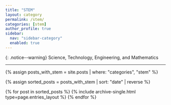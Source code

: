 ```yaml
---
title: "STEM"
layout: category
permalink: /stem/
categories: [stem]
author_profile: true
sidebar:
  nav: "sidebar-category"
  enabled: true
---
```


{: .notice--warning}
Science, Technology, Engineering, and Mathematics

---
{% assign posts_with_stem = site.posts | where: "categories", "stem" %}

{% assign sorted_posts = posts_with_stem | sort: "date" | reverse %}

{% for post in sorted_posts %}
  {% include archive-single.html type=page.entries_layout %}
{% endfor %}